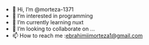 - 👋 Hi, I’m @morteza-1371
- 👀 I’m interested in programming
- 🌱 I’m currently learning nuxt
- 💞️ I’m looking to collaborate on ...
- 📫 How to reach me :ebrahimiimorteza1@gmail.com

<!---
morteza-1371/morteza-1371 is a ✨ special ✨ repository because its `README.md` (this file) appears on your GitHub profile.
You can click the Preview link to take a look at your changes.
--->
